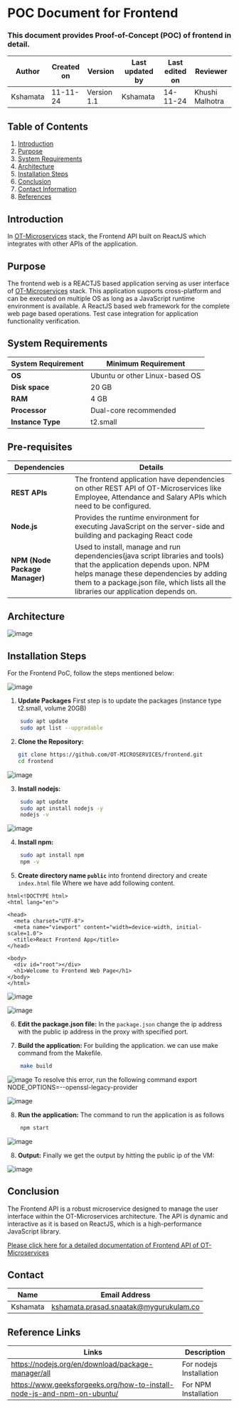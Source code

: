 # POC Document for Frontend
### This document provides Proof-of-Concept (POC) of frontend in detail.


| **Author**            | **Created on** | **Version** | **Last updated by**       | **Last edited on** | **Reviewer**      |
|-----------------------|----------------|-------------|----------------------------|---------------------|-------------------|
| Kshamata      | 11-11-24       | Version 1.1  | Kshamata           | 14-11-24           | Khushi Malhotra    |

## Table of Contents
1. [Introduction](#introduction)
2. [Purpose](#purpose)
3. [System Requirements](#system-requirements)
4. [Architecture](#architecture)
5. [Installation Steps](#installation-steps)
6. [Conclusion](#conclusion)
7. [Contact Information](#contact-information)
8. [References](#references)


## Introduction
In [OT-Microservices](https://github.com/OT-MICROSERVICES) stack, the Frontend API built on ReactJS which integrates with other APIs of the application.

## Purpose
The frontend web is a REACTJS based application serving as user interface of [OT-Microservices](https://github.com/OT-MICROSERVICES) stack. This application supports cross-platform and can be executed on multiple OS as long as a JavaScript runtime environment is available. 
A ReactJS based web framework for the complete web page based operations.
Test case integration for application functionality verification.

## System Requirements
| System Requirement | Minimum Requirement | 
|----------|----------|
| **OS**  | Ubuntu or other Linux-based OS | 
| **Disk space**|  20 GB | 
| **RAM**  |  4 GB|
| **Processor**  |  Dual-core recommended|
| **Instance Type**  |  t2.small|

 
## Pre-requisites

| Dependencies | Details| 
|----------|----------|
| **REST APIs**  | The frontend application have dependencies on other REST API of OT-Microservices like Employee, Attendance and Salary APIs which need to be configured. | 
| **Node.js**|  Provides the runtime environment for executing JavaScript on the server-side and building and packaging React code | 
| **NPM (Node Package Manager)**  |  Used to install, manage and run dependencies(java script libraries and tools) that the application depends upon. NPM helps manage these dependencies by adding them to a package.json file, which lists all the libraries our application depends on.|


## Architecture

![image](https://github.com/user-attachments/assets/3fe57c96-3e8b-4407-afc3-1beb61163959)

## Installation Steps
For the Frontend PoC, follow the steps mentioned below:

![image](https://github.com/user-attachments/assets/ba5684a9-bb4e-4e52-a8c8-14d0c8749d5f)

1. **Update Packages**
First step is to update the packages (instance type t2.small, volume 20GB)
```sh 
    sudo apt update
    sudo apt list --upgradable
```

2. **Clone the Repository:**
    ```sh
    git clone https://github.com/OT-MICROSERVICES/frontend.git
    cd frontend
    ```
![image](https://github.com/user-attachments/assets/8c1ec38c-be8d-41c7-bbb4-9cfa59847c37)

 
3. **Install nodejs:**

```sh 
    sudo apt update
    sudo apt install nodejs -y
    nodejs -v
```

![image](https://github.com/user-attachments/assets/aec1ec30-bc74-4839-ad11-e411a996a290)

4. **Install npm:**

```sh 
    sudo apt install npm
    npm -v
```
5. **Create directory name `public`** into frontend directory and create `index.html` file Where we have add following content.

```
html<!DOCTYPE html>
<html lang="en">

<head>
  <meta charset="UTF-8">
  <meta name="viewport" content="width=device-width, initial-scale=1.0">
  <title>React Frontend App</title>
</head>

<body>
  <div id="root"></div>
  <h1>Welcome to Frontend Web Page</h1>
</body>
</html>
```
![image](https://github.com/user-attachments/assets/fe5588ac-b25b-45cd-a300-847bf0846c1b)

![image](https://github.com/user-attachments/assets/81787afe-aceb-4950-bd2f-5ab4c989796e)


6. **Edit the package.json file:**
In the `package.json` change the ip address with the public ip address in the proxy with specified port.


7. **Build the application:**
For building the application. we can use make command from the Makefile.

```sh
    make build
```
![image](https://github.com/user-attachments/assets/18aa9306-b390-437b-a8ea-ff5df5657a02)
To resolve this error, run the following command
export NODE_OPTIONS=--openssl-legacy-provider

![image](https://github.com/user-attachments/assets/49d33a2a-3d18-4841-ab22-93e83278e701)

8. **Run the application:**
The command to run the application is as follows

```sh
    npm start
```
![image](https://github.com/user-attachments/assets/8c37e206-52c4-402c-8bea-7d7ace279251)


8. **Output:**
Finally we get the output by hitting the public ip of the VM:

![image](https://github.com/user-attachments/assets/f58df287-7f41-4734-b3a1-35a85c137746)

## Conclusion
The Frontend API is a robust microservice designed to manage the user interface within the OT-Microservices architecture. The API is dynamic and interactive as it is based on ReactJS, which is a high-performance JavaScript library.

[Please click here for a detailed documentation of Frontend API of OT-Microservices](https://github.com/kshamatap/OT-Microservices/blob/main/FrontendPoC_V1.md)  

## Contact
| Name          | Email Address       |
|---------------|---------------------|
| Kshamata |  kshamata.prasad.snaatak@mygurukulam.co|



##  Reference Links
| Links | Description      |
|-----  |--------------------------|
| https://nodejs.org/en/download/package-manager/all | For nodejs Installation | 
| https://www.geeksforgeeks.org/how-to-install-node-js-and-npm-on-ubuntu/  | For NPM Installation |



















